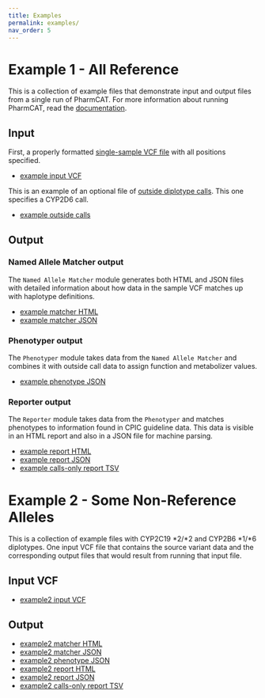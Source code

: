 ```yaml
---
title: Examples
permalink: examples/
nav_order: 5
---
```


# Example 1 - All Reference

This is a collection of example files that demonstrate input and output files from a single run of PharmCAT. For more 
information about running PharmCAT, read the [documentation](/using/Running-PharmCAT).


## Input

First, a properly formatted [single-sample VCF file](/using/VCF-Requirements/) with all positions specified.

- [example input VCF](pharmcat.example.vcf)

This is an example of an optional file of [outside diplotype calls](/using/Outside-Call-Format/). This one specifies a CYP2D6 call.

- [example outside calls](pharmcat.example.outsideCall.tsv)


## Output

### Named Allele Matcher output

The `Named Allele Matcher` module generates both HTML and JSON files with detailed information about how data in the 
sample VCF matches up with haplotype definitions.

- [example matcher HTML](pharmcat.example.match.html)
- [example matcher JSON](pharmcat.example.match.json)

### Phenotyper output

The `Phenotyper` module takes data from the `Named Allele Matcher` and combines it with outside call data to assign 
function and metabolizer values.

- [example phenotype JSON](pharmcat.example.phenotype.json)

### Reporter output

The `Reporter` module takes data from the `Phenotyper` and matches phenotypes to information found in CPIC guideline
data. This data is visible in an HTML report and also in a JSON file for machine parsing.

- [example report HTML](pharmcat.example.report.html)
- [example report JSON](pharmcat.example.report.json)
- [example calls-only report TSV](pharmcat.example.report.tsv)


# Example 2 - Some Non-Reference Alleles

This is a collection of example files with CYP2C19 \*2/\*2 and CYP2B6 \*1/\*6 diplotypes. One input VCF file that contains
the source variant data and the corresponding output files that would result from running that input file.

## Input VCF
 
- [example2 input VCF](pharmcat.example2.vcf)

## Output

- [example2 matcher HTML](pharmcat.example2.match.html)
- [example2 matcher JSON](pharmcat.example2.match.json)
- [example2 phenotype JSON](pharmcat.example2.phenotype.json)
- [example2 report HTML](pharmcat.example2.report.html)
- [example2 report JSON](pharmcat.example2.report.json)
- [example2 calls-only report TSV](pharmcat.example2.report.tsv)
